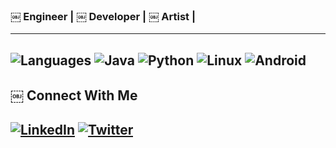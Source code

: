 ### ￼ Engineer | ￼ Developer | ￼ Artist |
---
![Languages](https://img.shields.io/badge/-Kotlin-7F52FF?style=flat&logo=kotlin&logoColor=white)
![Java](https://img.shields.io/badge/-Java-007396?style=flat&logo=java&logoColor=white)
![Python](https://img.shields.io/badge/-Python-3776AB?style=flat&logo=python&logoColor=white)
![Linux](https://img.shields.io/badge/-Linux-FCC624?style=flat&logo=linux&logoColor=black)
![Android](https://img.shields.io/badge/-Android-3DDC84?style=flat&logo=android&logoColor=white)
---
## ￼ Connect With Me
[![LinkedIn](https://img.shields.io/badge/-LinkedIn-blue?style=flat&logo=Linkedin&logoColor=white)](https://www.linkedin.com/in/anunayprakash)
[![Twitter](https://img.shields.io/badge/-X-black?style=flat&logo=twitter&logoColor=white)](https://x.com/yourhandle)
---
